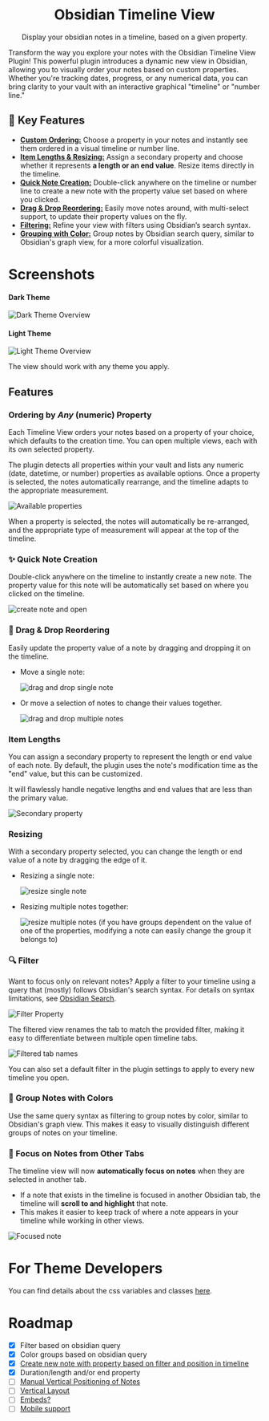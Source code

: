 <h1 align="center">Obsidian Timeline View</h1>

<p align="center">Display your obsidian notes in a timeline, based on a given property.</p>

Transform the way you explore your notes with the Obsidian Timeline View Plugin! This powerful plugin introduces a dynamic new view in Obsidian, allowing you to visually order your notes based on custom properties. Whether you're tracking dates, progress, or any numerical data, you can bring clarity to your vault with an interactive graphical "timeline" or "number line."

## 🌟 Key Features

-   [**Custom Ordering:**](#ordering-by-any-numeric-property) Choose a property in your notes and instantly see them ordered in a visual timeline or number line.
-   [**Item Lengths & Resizing:**](#item-lengths) Assign a secondary property and choose whether it represents **a length or an end value**. Resize items directly in the timeline.
-   [**Quick Note Creation:**](#-quick-note-creation) Double-click anywhere on the timeline or number line to create a new note with the property value set based on where you clicked.
-   [**Drag & Drop Reordering:**](#-drag--drop-reordering) Easily move notes around, with multi-select support, to update their property values on the fly.
-   [**Filtering:**](#-filter) Refine your view with filters using Obsidian’s search syntax.
-   [**Grouping with Color:**](#-group-notes-with-colors) Group notes by Obsidian search query, similar to Obsidian's graph view, for a more colorful visualization.

# Screenshots

#### Dark Theme

![Dark Theme Overview](docs/resources/Dark-Theme%20Overview.PNG)

#### Light Theme

![Light Theme Overview](docs/resources/Light-Theme%20Overview.PNG)

The view should work with any theme you apply.

## Features

### Ordering by _Any_ (numeric) Property

Each Timeline View orders your notes based on a property of your choice, which defaults to the creation time. You can open multiple views, each with its own selected property.

The plugin detects all properties within your vault and lists any numeric (date, datetime, or number) properties as available options. Once a property is selected, the notes automatically rearrange, and the timeline adapts to the appropriate measurement.

![Available properties](docs/resources/available-properties.PNG)

When a property is selected, the notes will automatically be re-arranged, and the appropriate type of measurement will appear at the top of the timeline.

### ✨ Quick Note Creation

Double-click anywhere on the timeline to instantly create a new note. The property value for this note will be automatically set based on where you clicked on the timeline.

![create note and open](docs/resources/create-note-example.gif)

### 📌 Drag & Drop Reordering

Easily update the property value of a note by dragging and dropping it on the timeline.

-   Move a single note:

    ![drag and drop single note](docs/resources/move-single-note-example.gif)

-   Or move a selection of notes to change their values together.

    ![drag and drop multiple notes](docs/resources/move-multiple-notes-example.gif)

### Item Lengths

You can assign a secondary property to represent the length or end value of each note. By default, the plugin uses the note's modification time as the "end" value, but this can be customized.

It will flawlessly handle negative lengths and end values that are less than the primary value.

![Secondary property](docs/resources/secondary%20property.PNG)

### Resizing

With a secondary property selected, you can change the length or end value of a note by dragging the edge of it.

-   Resizing a single note:

    ![resize single note](docs/resources/resize%20single%20note.gif)

-   Resizing multiple notes together:

    ![resize multiple notes](docs/resources/resize%20multiple%20notes.gif)
    (if you have groups dependent on the value of one of the properties, modifying a note can easily change the group it belongs to)

### 🔍 Filter

Want to focus only on relevant notes? Apply a filter to your timeline using a query that (mostly) follows Obsidian's search syntax. For details on syntax limitations, see [Obsidian Search](https://github.com/b-camphart/obsidian-search).

![Filter Property](docs/resources/filter-property.PNG)

The filtered view renames the tab to match the provided filter, making it easy to differentiate between multiple open timeline tabs.

![Filtered tab names](docs/resources/filtered-tab-name.PNG)

You can also set a default filter in the plugin settings to apply to every new timeline you open.

### 🎨 Group Notes with Colors

Use the same query syntax as filtering to group notes by color, similar to Obsidian's graph view. This makes it easy to visually distinguish different groups of notes on your timeline.

### 🔗 Focus on Notes from Other Tabs

The timeline view will now **automatically focus on notes** when they are selected in another tab.

-   If a note that exists in the timeline is focused in another Obsidian tab, the timeline will **scroll to and highlight** that note.
-   This makes it easier to keep track of where a note appears in your timeline while working in other views.

![Focused note](docs/resources/focused%20note%20from%20other%20tab.PNG)

# For Theme Developers

You can find details about the css variables and classes [here](/docs/Theme%20Developers.md).

# Roadmap

-   [x] Filter based on obsidian query
-   [x] Color groups based on obsidian query
-   [x] [Create new note with property based on filter and position in timeline](https://github.com/b-camphart/plot-point-timeline/issues/4)
-   [x] Duration/length and/or end property
-   [ ] [Manual Vertical Positioning of Notes](https://github.com/b-camphart/plot-point-timeline/issues/1)
-   [ ] [Vertical Layout](https://github.com/b-camphart/plot-point-timeline/issues/2)
-   [ ] [Embeds?](https://github.com/b-camphart/plot-point-timeline/issues/6)
-   [ ] [Mobile support](https://github.com/b-camphart/plot-point-timeline/issues/7)
